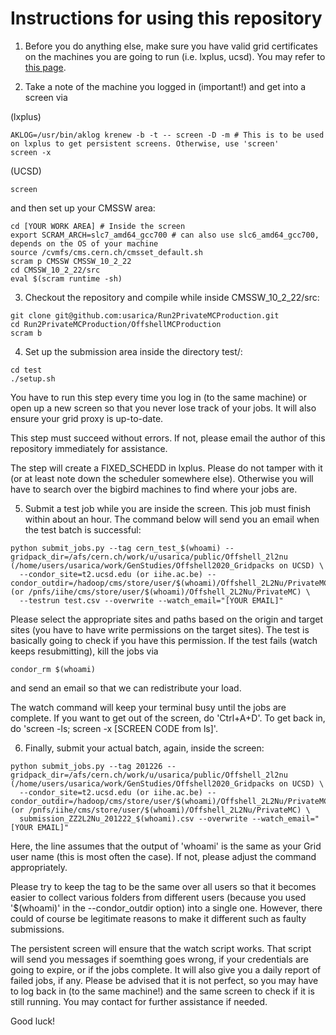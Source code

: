 # Instructions for using this repository

1. Before you do anything else, make sure you have valid grid certificates on the machines you are going to run (i.e. lxplus, ucsd). You may refer to [this page](https://twiki.cern.ch/twiki/bin/view/CMSPublic/WorkBookStartingGrid).

2. Take a note of the machine you logged in (important!) and get into a screen via

(lxplus)

```
AKLOG=/usr/bin/aklog krenew -b -t -- screen -D -m # This is to be used on lxplus to get persistent screens. Otherwise, use 'screen'
screen -x
```

(UCSD)

```
screen
```

and then set up your CMSSW area:
```
cd [YOUR WORK AREA] # Inside the screen
export SCRAM_ARCH=slc7_amd64_gcc700 # can also use slc6_amd64_gcc700, depends on the OS of your machine
source /cvmfs/cms.cern.ch/cmsset_default.sh
scram p CMSSW CMSSW_10_2_22
cd CMSSW_10_2_22/src
eval $(scram runtime -sh)
```

3. Checkout the repository and compile while inside CMSSW_10_2_22/src:

```
git clone git@github.com:usarica/Run2PrivateMCProduction.git
cd Run2PrivateMCProduction/OffshellMCProduction
scram b
```

4. Set up the submission area inside the directory test/:

```
cd test
./setup.sh
```

You have to run this step every time you log in (to the same machine) or open up a new screen so that you never lose track of your jobs. It will also ensure your grid proxy is up-to-date.

This step must succeed without errors. If not, please email the author of this repository immediately for assistance.

The step will create a FIXED_SCHEDD in lxplus. Please do not tamper with it (or at least note down the scheduler somewhere else).
Otherwise you will have to search over the bigbird machines to find where your jobs are.

5. Submit a test job while you are inside the screen. This job must finish within about an hour. The command below will send you an email when the test batch is successful:

```
python submit_jobs.py --tag cern_test_$(whoami) --gridpack_dir=/afs/cern.ch/work/u/usarica/public/Offshell_2l2nu (/home/users/usarica/work/GenStudies/Offshell2020_Gridpacks on UCSD) \
  --condor_site=t2.ucsd.edu (or iihe.ac.be) --condor_outdir=/hadoop/cms/store/user/$(whoami)/Offshell_2L2Nu/PrivateMC (or /pnfs/iihe/cms/store/user/$(whoami)/Offshell_2L2Nu/PrivateMC) \
  --testrun test.csv --overwrite --watch_email="[YOUR EMAIL]"
```

Please select the appropriate sites and paths based on the origin and target sites (you have to have write permissions on the target sites). The test is basically going to check if you have this permission.
If the test fails (watch keeps resubmitting), kill the jobs via

```
condor_rm $(whoami)
```

and send an email so that we can redistribute your load.

The watch command will keep your terminal busy until the jobs are complete. If you want to get out of the screen, do 'Ctrl+A+D'. To get back in, do 'screen -ls; screen -x [SCREEN CODE from ls]'.


6. Finally, submit your actual batch, again, inside the screen:

```
python submit_jobs.py --tag 201226 --gridpack_dir=/afs/cern.ch/work/u/usarica/public/Offshell_2l2nu (/home/users/usarica/work/GenStudies/Offshell2020_Gridpacks on UCSD) \
  --condor_site=t2.ucsd.edu (or iihe.ac.be) --condor_outdir=/hadoop/cms/store/user/$(whoami)/Offshell_2L2Nu/PrivateMC (or /pnfs/iihe/cms/store/user/$(whoami)/Offshell_2L2Nu/PrivateMC) \
  submission_ZZ2L2Nu_201222_$(whoami).csv --overwrite --watch_email="[YOUR EMAIL]"
```

Here, the line assumes that the output of 'whoami' is the same as your Grid user name (this is most often the case). If not, please adjust the command appropriately.

Please try to keep the tag to be the same over all users so that it becomes easier to collect various folders from different users (because you used '$(whoami)' in the --condor_outdir option) into a single one.
However, there could of course be legitimate reasons to make it different such as faulty submissions.

The persistent screen will ensure that the watch script works. That script will send you messages if soemthing goes wrong, if your credentials are going to expire, or if the jobs complete.
It will also give you a daily report of failed jobs, if any. Please be advised that it is not perfect, so you may have to log back in (to the same machine!) and the same screen to check if it is still running.
You may contact for further assistance if needed.

Good luck!
